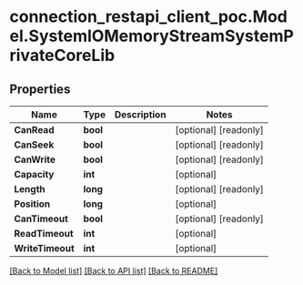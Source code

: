 # connection_restapi_client_poc.Model.SystemIOMemoryStreamSystemPrivateCoreLib

## Properties

Name | Type | Description | Notes
------------ | ------------- | ------------- | -------------
**CanRead** | **bool** |  | [optional] [readonly] 
**CanSeek** | **bool** |  | [optional] [readonly] 
**CanWrite** | **bool** |  | [optional] [readonly] 
**Capacity** | **int** |  | [optional] 
**Length** | **long** |  | [optional] [readonly] 
**Position** | **long** |  | [optional] 
**CanTimeout** | **bool** |  | [optional] [readonly] 
**ReadTimeout** | **int** |  | [optional] 
**WriteTimeout** | **int** |  | [optional] 

[[Back to Model list]](../README.md#documentation-for-models) [[Back to API list]](../README.md#documentation-for-api-endpoints) [[Back to README]](../README.md)

